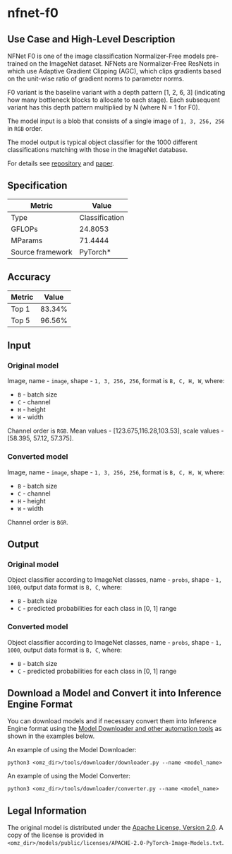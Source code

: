 # nfnet-f0

## Use Case and High-Level Description

NFNet F0 is one of the image classification Normalizer-Free models pre-trained on the ImageNet dataset. NFNets are Normalizer-Free ResNets in which use Adaptive Gradient Clipping (AGC), which clips gradients based on the unit-wise ratio of gradient norms to parameter norms.

F0 variant is the baseline variant with a depth pattern [1, 2, 6, 3] (indicating how many bottleneck blocks to allocate to each stage). Each subsequent variant has this depth pattern multiplied by N (where N = 1 for F0).

The model input is a blob that consists of a single image of `1, 3, 256, 256` in `RGB` order.

The model output is typical object classifier for the 1000 different classifications matching with those in the ImageNet database.

For details see [repository](https://github.com/rwightman/pytorch-image-models) and [paper](https://arxiv.org/abs/2102.06171).

## Specification

| Metric           | Value          |
| ---------------- | -------------- |
| Type             | Classification |
| GFLOPs           | 24.8053        |
| MParams          | 71.4444        |
| Source framework | PyTorch\*      |

## Accuracy

| Metric | Value  |
| ------ | -----  |
| Top 1  | 83.34% |
| Top 5  | 96.56% |

## Input

### Original model

Image, name - `image`,  shape - `1, 3, 256, 256`, format is `B, C, H, W`, where:

- `B` - batch size
- `C` - channel
- `H` - height
- `W` - width

Channel order is `RGB`.
Mean values - [123.675,116.28,103.53], scale values - [58.395, 57.12, 57.375].

### Converted model

Image, name - `image`,  shape - `1, 3, 256, 256`, format is `B, C, H, W`, where:

- `B` - batch size
- `C` - channel
- `H` - height
- `W` - width

Channel order is `BGR`.

## Output

### Original model

Object classifier according to ImageNet classes, name - `probs`,  shape - `1, 1000`, output data format is `B, C`, where:

- `B` - batch size
- `C` - predicted probabilities for each class in [0, 1] range

### Converted model

Object classifier according to ImageNet classes, name - `probs`,  shape - `1, 1000`, output data format is `B, C`, where:

- `B` - batch size
- `C` - predicted probabilities for each class in [0, 1] range

## Download a Model and Convert it into Inference Engine Format

You can download models and if necessary convert them into Inference Engine format using the [Model Downloader and other automation tools](../../../tools/downloader/README.md) as shown in the examples below.

An example of using the Model Downloader:
```
python3 <omz_dir>/tools/downloader/downloader.py --name <model_name>
```

An example of using the Model Converter:
```
python3 <omz_dir>/tools/downloader/converter.py --name <model_name>
```

## Legal Information

The original model is distributed under the
[Apache License, Version 2.0](https://raw.githubusercontent.com/rwightman/pytorch-image-models/master/LICENSE).
A copy of the license is provided in `<omz_dir>/models/public/licenses/APACHE-2.0-PyTorch-Image-Models.txt`.
